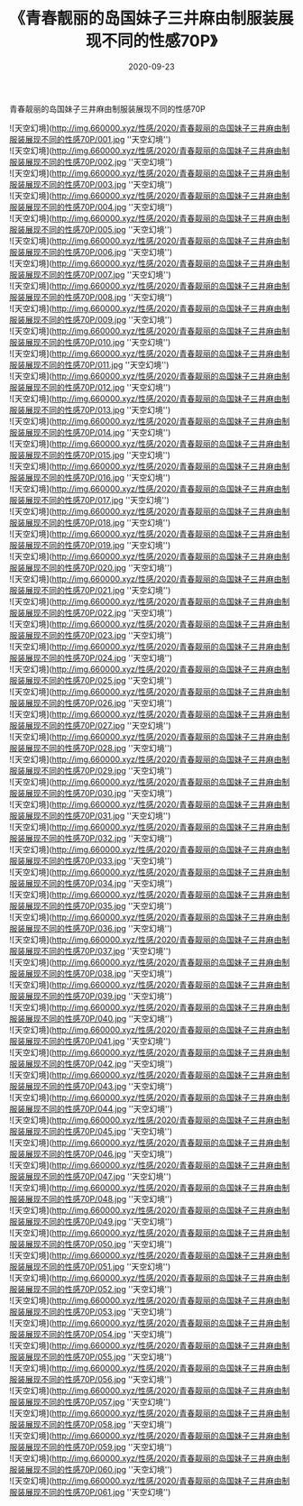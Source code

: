﻿---
layout: post
title:  《青春靓丽的岛国妹子三井麻由制服装展现不同的性感70P》
date:   2020-09-23
img: http://img.660000.xyz/性感/2020/青春靓丽的岛国妹子三井麻由制服装展现不同的性感70P/000.jpg
categories: [美女, 性感, 泳衣]
---

青春靓丽的岛国妹子三井麻由制服装展现不同的性感70P



![天空幻境](http://img.660000.xyz/性感/2020/青春靓丽的岛国妹子三井麻由制服装展现不同的性感70P/001.jpg ''天空幻境'') <br>
![天空幻境](http://img.660000.xyz/性感/2020/青春靓丽的岛国妹子三井麻由制服装展现不同的性感70P/002.jpg ''天空幻境'') <br>
![天空幻境](http://img.660000.xyz/性感/2020/青春靓丽的岛国妹子三井麻由制服装展现不同的性感70P/003.jpg ''天空幻境'') <br>
![天空幻境](http://img.660000.xyz/性感/2020/青春靓丽的岛国妹子三井麻由制服装展现不同的性感70P/004.jpg ''天空幻境'') <br>
![天空幻境](http://img.660000.xyz/性感/2020/青春靓丽的岛国妹子三井麻由制服装展现不同的性感70P/005.jpg ''天空幻境'') <br>
![天空幻境](http://img.660000.xyz/性感/2020/青春靓丽的岛国妹子三井麻由制服装展现不同的性感70P/006.jpg ''天空幻境'') <br>
![天空幻境](http://img.660000.xyz/性感/2020/青春靓丽的岛国妹子三井麻由制服装展现不同的性感70P/007.jpg ''天空幻境'') <br>
![天空幻境](http://img.660000.xyz/性感/2020/青春靓丽的岛国妹子三井麻由制服装展现不同的性感70P/008.jpg ''天空幻境'') <br>
![天空幻境](http://img.660000.xyz/性感/2020/青春靓丽的岛国妹子三井麻由制服装展现不同的性感70P/009.jpg ''天空幻境'') <br>
![天空幻境](http://img.660000.xyz/性感/2020/青春靓丽的岛国妹子三井麻由制服装展现不同的性感70P/010.jpg ''天空幻境'') <br>
![天空幻境](http://img.660000.xyz/性感/2020/青春靓丽的岛国妹子三井麻由制服装展现不同的性感70P/011.jpg ''天空幻境'') <br>
![天空幻境](http://img.660000.xyz/性感/2020/青春靓丽的岛国妹子三井麻由制服装展现不同的性感70P/012.jpg ''天空幻境'') <br>
![天空幻境](http://img.660000.xyz/性感/2020/青春靓丽的岛国妹子三井麻由制服装展现不同的性感70P/013.jpg ''天空幻境'') <br>
![天空幻境](http://img.660000.xyz/性感/2020/青春靓丽的岛国妹子三井麻由制服装展现不同的性感70P/014.jpg ''天空幻境'') <br>
![天空幻境](http://img.660000.xyz/性感/2020/青春靓丽的岛国妹子三井麻由制服装展现不同的性感70P/015.jpg ''天空幻境'') <br>
![天空幻境](http://img.660000.xyz/性感/2020/青春靓丽的岛国妹子三井麻由制服装展现不同的性感70P/016.jpg ''天空幻境'') <br>
![天空幻境](http://img.660000.xyz/性感/2020/青春靓丽的岛国妹子三井麻由制服装展现不同的性感70P/017.jpg ''天空幻境'') <br>
![天空幻境](http://img.660000.xyz/性感/2020/青春靓丽的岛国妹子三井麻由制服装展现不同的性感70P/018.jpg ''天空幻境'') <br>
![天空幻境](http://img.660000.xyz/性感/2020/青春靓丽的岛国妹子三井麻由制服装展现不同的性感70P/019.jpg ''天空幻境'') <br>
![天空幻境](http://img.660000.xyz/性感/2020/青春靓丽的岛国妹子三井麻由制服装展现不同的性感70P/020.jpg ''天空幻境'') <br>
![天空幻境](http://img.660000.xyz/性感/2020/青春靓丽的岛国妹子三井麻由制服装展现不同的性感70P/021.jpg ''天空幻境'') <br>
![天空幻境](http://img.660000.xyz/性感/2020/青春靓丽的岛国妹子三井麻由制服装展现不同的性感70P/022.jpg ''天空幻境'') <br>
![天空幻境](http://img.660000.xyz/性感/2020/青春靓丽的岛国妹子三井麻由制服装展现不同的性感70P/023.jpg ''天空幻境'') <br>
![天空幻境](http://img.660000.xyz/性感/2020/青春靓丽的岛国妹子三井麻由制服装展现不同的性感70P/024.jpg ''天空幻境'') <br>
![天空幻境](http://img.660000.xyz/性感/2020/青春靓丽的岛国妹子三井麻由制服装展现不同的性感70P/025.jpg ''天空幻境'') <br>
![天空幻境](http://img.660000.xyz/性感/2020/青春靓丽的岛国妹子三井麻由制服装展现不同的性感70P/026.jpg ''天空幻境'') <br>
![天空幻境](http://img.660000.xyz/性感/2020/青春靓丽的岛国妹子三井麻由制服装展现不同的性感70P/027.jpg ''天空幻境'') <br>
![天空幻境](http://img.660000.xyz/性感/2020/青春靓丽的岛国妹子三井麻由制服装展现不同的性感70P/028.jpg ''天空幻境'') <br>
![天空幻境](http://img.660000.xyz/性感/2020/青春靓丽的岛国妹子三井麻由制服装展现不同的性感70P/029.jpg ''天空幻境'') <br>
![天空幻境](http://img.660000.xyz/性感/2020/青春靓丽的岛国妹子三井麻由制服装展现不同的性感70P/030.jpg ''天空幻境'') <br>
![天空幻境](http://img.660000.xyz/性感/2020/青春靓丽的岛国妹子三井麻由制服装展现不同的性感70P/031.jpg ''天空幻境'') <br>
![天空幻境](http://img.660000.xyz/性感/2020/青春靓丽的岛国妹子三井麻由制服装展现不同的性感70P/032.jpg ''天空幻境'') <br>
![天空幻境](http://img.660000.xyz/性感/2020/青春靓丽的岛国妹子三井麻由制服装展现不同的性感70P/033.jpg ''天空幻境'') <br>
![天空幻境](http://img.660000.xyz/性感/2020/青春靓丽的岛国妹子三井麻由制服装展现不同的性感70P/034.jpg ''天空幻境'') <br>
![天空幻境](http://img.660000.xyz/性感/2020/青春靓丽的岛国妹子三井麻由制服装展现不同的性感70P/035.jpg ''天空幻境'') <br>
![天空幻境](http://img.660000.xyz/性感/2020/青春靓丽的岛国妹子三井麻由制服装展现不同的性感70P/036.jpg ''天空幻境'') <br>
![天空幻境](http://img.660000.xyz/性感/2020/青春靓丽的岛国妹子三井麻由制服装展现不同的性感70P/037.jpg ''天空幻境'') <br>
![天空幻境](http://img.660000.xyz/性感/2020/青春靓丽的岛国妹子三井麻由制服装展现不同的性感70P/038.jpg ''天空幻境'') <br>
![天空幻境](http://img.660000.xyz/性感/2020/青春靓丽的岛国妹子三井麻由制服装展现不同的性感70P/039.jpg ''天空幻境'') <br>
![天空幻境](http://img.660000.xyz/性感/2020/青春靓丽的岛国妹子三井麻由制服装展现不同的性感70P/040.jpg ''天空幻境'') <br>
![天空幻境](http://img.660000.xyz/性感/2020/青春靓丽的岛国妹子三井麻由制服装展现不同的性感70P/041.jpg ''天空幻境'') <br>
![天空幻境](http://img.660000.xyz/性感/2020/青春靓丽的岛国妹子三井麻由制服装展现不同的性感70P/042.jpg ''天空幻境'') <br>
![天空幻境](http://img.660000.xyz/性感/2020/青春靓丽的岛国妹子三井麻由制服装展现不同的性感70P/043.jpg ''天空幻境'') <br>
![天空幻境](http://img.660000.xyz/性感/2020/青春靓丽的岛国妹子三井麻由制服装展现不同的性感70P/044.jpg ''天空幻境'') <br>
![天空幻境](http://img.660000.xyz/性感/2020/青春靓丽的岛国妹子三井麻由制服装展现不同的性感70P/045.jpg ''天空幻境'') <br>
![天空幻境](http://img.660000.xyz/性感/2020/青春靓丽的岛国妹子三井麻由制服装展现不同的性感70P/046.jpg ''天空幻境'') <br>
![天空幻境](http://img.660000.xyz/性感/2020/青春靓丽的岛国妹子三井麻由制服装展现不同的性感70P/047.jpg ''天空幻境'') <br>
![天空幻境](http://img.660000.xyz/性感/2020/青春靓丽的岛国妹子三井麻由制服装展现不同的性感70P/048.jpg ''天空幻境'') <br>
![天空幻境](http://img.660000.xyz/性感/2020/青春靓丽的岛国妹子三井麻由制服装展现不同的性感70P/049.jpg ''天空幻境'') <br>
![天空幻境](http://img.660000.xyz/性感/2020/青春靓丽的岛国妹子三井麻由制服装展现不同的性感70P/050.jpg ''天空幻境'') <br>
![天空幻境](http://img.660000.xyz/性感/2020/青春靓丽的岛国妹子三井麻由制服装展现不同的性感70P/051.jpg ''天空幻境'') <br>
![天空幻境](http://img.660000.xyz/性感/2020/青春靓丽的岛国妹子三井麻由制服装展现不同的性感70P/052.jpg ''天空幻境'') <br>
![天空幻境](http://img.660000.xyz/性感/2020/青春靓丽的岛国妹子三井麻由制服装展现不同的性感70P/053.jpg ''天空幻境'') <br>
![天空幻境](http://img.660000.xyz/性感/2020/青春靓丽的岛国妹子三井麻由制服装展现不同的性感70P/054.jpg ''天空幻境'') <br>
![天空幻境](http://img.660000.xyz/性感/2020/青春靓丽的岛国妹子三井麻由制服装展现不同的性感70P/055.jpg ''天空幻境'') <br>
![天空幻境](http://img.660000.xyz/性感/2020/青春靓丽的岛国妹子三井麻由制服装展现不同的性感70P/056.jpg ''天空幻境'') <br>
![天空幻境](http://img.660000.xyz/性感/2020/青春靓丽的岛国妹子三井麻由制服装展现不同的性感70P/057.jpg ''天空幻境'') <br>
![天空幻境](http://img.660000.xyz/性感/2020/青春靓丽的岛国妹子三井麻由制服装展现不同的性感70P/058.jpg ''天空幻境'') <br>
![天空幻境](http://img.660000.xyz/性感/2020/青春靓丽的岛国妹子三井麻由制服装展现不同的性感70P/059.jpg ''天空幻境'') <br>
![天空幻境](http://img.660000.xyz/性感/2020/青春靓丽的岛国妹子三井麻由制服装展现不同的性感70P/060.jpg ''天空幻境'') <br>
![天空幻境](http://img.660000.xyz/性感/2020/青春靓丽的岛国妹子三井麻由制服装展现不同的性感70P/061.jpg ''天空幻境'') <br>